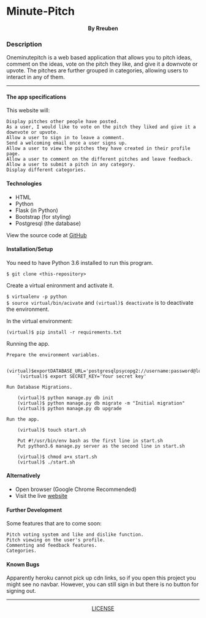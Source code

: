 # Minute-Pitch

<p align = "center">
    <b>By Rreuben</b>  
</p>

### Description
Oneminutepitch is a web based application that allows you to pitch ideas, comment on the ideas, vote on the pitch they like, and give it a downvote or upvote. The pitches are further grouped in categories, allowing users to interact in any of them.

***
#### The app specifications 
This website will:

    Display pitches other people have posted.
    As a user, I would like to vote on the pitch they liked and give it a downvote or upvote.
    Allow a user to sign in to leave a comment.
    Send a welcoming email once a user signs up.
    Allow a user to view the pitches they have created in their profile page.
    Allow a user to comment on the different pitches and leave feedback.
    Allow a user to submit a pitch in any category.
    Display different categories.

#### Technologies
* HTML
* Python
* Flask (in Python)
* Bootstrap (for styling)
* Postgresql (the database)

View the source code at [GitHub](https://github.com/Rreuben/pitch)

#### Installation/Setup
You need to have Python 3.6 installed to run this program.

`$ git clone <this-repository>`<br />

Create a virtual enironment and activate it.

`$ virtualenv -p python`<br />
`$ source virtual/bin/acivate` and `(virtual)$ deactivate` is to deactivate the environment.

In the virtual environment:

`(virtual)$ pip install -r requirements.txt`<br />

Running the app.

    Prepare the environment variables.
    
        (virtual)$exportDATABASE_URL='postgresqlpsycopg2://username:password@localhost/pitch'`<br/>
        `(virtual)$ export SECRET_KEY='Your secret key'

    Run Database Migrations.

        (virtual)$ python manage.py db init
        (virtual)$ python manage.py db migrate -m "Initial migration"
        (virtual)$ python manage.py db upgrade

    Run the app.

        (virtual)$ touch start.sh

        Put #!/usr/bin/env bash as the first line in start.sh
        Put python3.6 manage.py server as the second line in start.sh

        (virtual)$ chmod a+x start.sh
        (virtual)$ ./start.sh

#### Alternatively
* Open browser (Google Chrome Recommended)
* Visit the live [website](https://pitttch.herokuapp.com)

#### Further Development
Some features that are to come soon:

    Pitch voting system and like and dislike function.
    Pitch viewing on the user's profile.
    Commenting and feedback features.
    Categories.
    
#### Known Bugs
Apparently heroku cannot pick up cdn links, so if you open this project you might see no navbar. However, you can still sign in but there is no button for signing out. 

***

<p align = "center">
    <a href = "https://github.com/Rreuben/pitch/blob/master/LICENSE">LICENSE</a>
</p>
